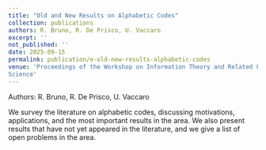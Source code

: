 ```yaml
---
title: "Old and New Results on Alphabetic Codes"
collection: publications
authors: R. Bruno, R. De Prisco, U. Vaccaro
excerpt: ''
not_published: ''
date: 2025-09-15
permalink: publication/e-old-new-results-alphabetic-codes
venue: 'Proceedings of the Workshop on Information Theory and Related Fields, Lectures Notes in Computer
Science'
---
```

Authors: R. Bruno, R. De Prisco, U. Vaccaro

We survey the literature on alphabetic codes, discussing motivations, applications, and the most important results in the area. We
also present results that have not yet appeared in the literature, and we give a list of open problems in the area.

